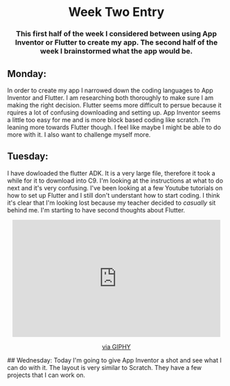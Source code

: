 # <center>Week Two Entry</center> 
### <center>This first half of the week I considered between using App Inventor or Flutter to create my app. The second half of the week I brainstormed what the app would be.</center> 
## Monday:
In order to create my app I narrowed down the coding languages to App Inventor and Flutter. I am researching both thoroughly to make sure I am making the right decision. Flutter seems more difficult to persue because it rquires a lot of confusing downloading and setting up. App Inventor seems a little too easy for me and is more block based coding like scratch. I'm leaning more towards Flutter though. I feel like maybe I might be able to do more with it. I also want to challenge myself more. 
## Tuesday:
I have dowloaded the flutter ADK. It is a very large file, therefore it took a while for it to download into C9. I'm looking at the instructions at what to do next and it's very confusing. I've been looking at a few Youtube tutorials on how to set up Flutter and I still don't understant how to start coding. I think it's clear that I'm looking lost because my teacher decided to *casually* sit behind me. I'm starting to have second thoughts about Flutter.
<center><iframe src="https://giphy.com/embed/3o7TKRrRSZwAJF0vLO" width="480" height="270" frameBorder="0" class="giphy-embed" allowFullScreen></iframe><p><a href="https://giphy.com/gifs/heute-show-creep-stalking-behind-you-3o7TKRrRSZwAJF0vLO">via GIPHY</a></p></center>
## Wednesday:
Today I'm going to give App Inventor a shot and see what I can do with it. The layout is very similar to Scratch. They have a few projects that I can work on.
<!--![App Inventor Screenshot](/independent-study/images/AppInventor1.png)-->
